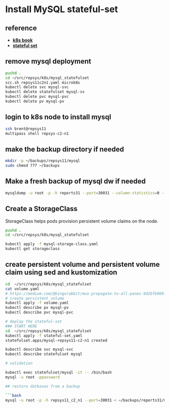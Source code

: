 # Install MySQL stateful-set

## reference

- **[k8s book](https://livebook.manning.com/book/kubernetes-in-action/chapter-10/7)**
- **[stateful set](https://www.howtoforge.com/create-a-statefulset-in-kubernetes/)**

## remove mysql deployment

```bash
pushd .
cd ~/src/repsys/k8s/mysql_statefulset
scc.sh repsys11c2n1.yaml microk8s
kubectl delete svc mysql-svc
kubectl delete statefulset mysql-ss
kubectl delete pvc mysql-pvc
kubectl delete pv mysql-pv
```

## login to k8s node to install mysql

```bash
ssh brent@repsys11
multipass shell repsys-c2-n1
```

## make the backup directory if needed

```bash
mkdir -p ~/backups/repsys11/mysql
sudo chmod 777 ~/backups
```

## Make a fresh backup of mysql dw if needed

```bash
mysqldump -u root -p -h reports31 --port=30031 --column-statistics=0 --add-drop-table --routines --all-databases > /home/brent/backups/reports31/mysql/$(/bin/date +\%Y-\%m-\%d-\%R:\%S).sql.bak

```

## Create a StorageClass

StorageClass helps pods provision persistent volume claims on the node.

```bash
pushd .
cd ~/src/repsys/k8s/mysql_statefulset

kubectl apply -f mysql-storage-class.yaml
kubectl get storageclass
```

## create persistent volume and persistent volume claim using sed and kustomization

```bash
cd  ~/src/repsys/k8s/mysql_statefulset
cat volume.yaml
# https://medium.com/@bingorabbit/mux-propagate-to-all-panes-9d2bfb969f01 
# create persistent volume
kubectl apply -f volume.yaml
kubectl describe pv mysql-pv
kubectl describe pvc mysql-pvc

# deploy the stateful-set
### START HERE
cd  ~/src/repsys/k8s/mysql_statefulset
kubectl apply -f stateful-set.yaml
statefulset.apps/mysql-repsys11-c2-n1 created

kubectl describe svc mysql-svc
kubectl describe statefulset mysql

# validation

kubectl exec statefulset/mysql -it -- /bin/bash
mysql -u root -ppassword

## restore datbases from a backup

```bash
mysql -u root -p -h repsys11_c2_n1 --port=30031 < ~/backups/reports31/mysql/2024-07-16-17:57:41.sql.bak
```
